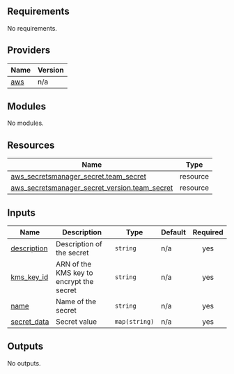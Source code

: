 <!-- BEGIN_TF_DOCS -->
## Requirements

No requirements.

## Providers

| Name | Version |
|------|---------|
| <a name="provider_aws"></a> [aws](#provider\_aws) | n/a |

## Modules

No modules.

## Resources

| Name | Type |
|------|------|
| [aws_secretsmanager_secret.team_secret](https://registry.terraform.io/providers/hashicorp/aws/latest/docs/resources/secretsmanager_secret) | resource |
| [aws_secretsmanager_secret_version.team_secret](https://registry.terraform.io/providers/hashicorp/aws/latest/docs/resources/secretsmanager_secret_version) | resource |

## Inputs

| Name | Description | Type | Default | Required |
|------|-------------|------|---------|:--------:|
| <a name="input_description"></a> [description](#input\_description) | Description of the secret | `string` | n/a | yes |
| <a name="input_kms_key_id"></a> [kms\_key\_id](#input\_kms\_key\_id) | ARN of the KMS key to encrypt the secret | `string` | n/a | yes |
| <a name="input_name"></a> [name](#input\_name) | Name of the secret | `string` | n/a | yes |
| <a name="input_secret_data"></a> [secret\_data](#input\_secret\_data) | Secret value | `map(string)` | n/a | yes |

## Outputs

No outputs.
<!-- END_TF_DOCS -->